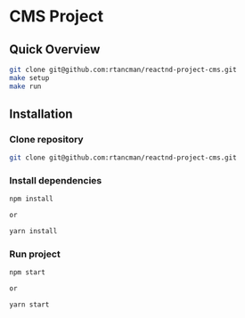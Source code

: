 # CMS Project

## Quick Overview
```bash
git clone git@github.com:rtancman/reactnd-project-cms.git
make setup
make run
```

## Installation
### Clone repository

```sh
git clone git@github.com:rtancman/reactnd-project-cms.git
```

### Install dependencies
```sh
npm install

or

yarn install
```

### Run project 
```sh
npm start

or

yarn start
```
